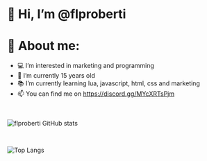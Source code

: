 # 👋 Hi, I’m @flproberti

# 📌 About me:

- 💻 I’m interested in marketing and programming
- 📅 I’m currently 15 years old
- 📚 I’m currently learning lua, javascript, html, css and marketing
- 📫 You can find me on https://discord.gg/MYcXRTsPjm
<br/>

![flproberti GitHub stats](https://github-readme-stats.vercel.app/api?username=flproberti&show_icons=true&theme=algolia) 

<br/>

![Top Langs](https://github-readme-stats.vercel.app/api/top-langs/?username=flproberti&langs_count=8&theme=algolia)
